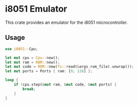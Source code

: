 # i8051 Emulator

This crate provides an emulator for the i8051 microcontroller.

## Usage

```rust
use i8051::Cpu;

let mut cpu = Cpu::new();
let mut ram = RAM::new();
let mut code = ROM::new(fs::read(&args.rom_file).unwrap());
let mut ports = Ports { ram: [0; 128] };

loop {
    if !cpu.step(&mut ram, &mut code, &mut ports) {
        break;
    }
}
```
